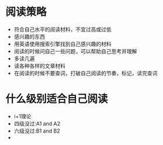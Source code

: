# 阅读策略
* 符合自己水平的阅读材料，不宜过高或过低
* 感兴趣的东西
* 用英语使用搜索引擎找到自己感兴趣的材料
* 阅读的时候问自己一些问题，可以帮助自己思考并理解
* 多读几遍
* 读各种各样的文章材料
* 在阅读的时候不要查词，打破自己阅读的节奏，标记，读完查词
# 什么级别适合自己阅读
* i+1理论
* 四级没过:A1 and A2
* 六级没过:B1 and B2
* 